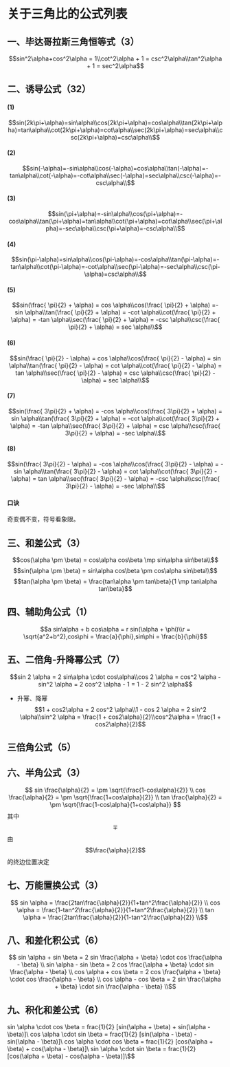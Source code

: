 <script 
  src="https://cdn.bootcss.com/mathjax/2.7.5/MathJax.js?config=TeX-MML-AM_CHTML">
</script>
# 关于三角比的公式列表
## 一、毕达哥拉斯三角恒等式（3）
$$sin^2\alpha+cos^2\alpha = 1\\cot^2\alpha + 1 = csc^2\alpha\\tan^2\alpha + 1 = sec^2\alpha$$
## 二、诱导公式（32）
#### (1)
$$sin(2k\pi+\alpha)=sin\alpha\\cos(2k\pi+\alpha)=cos\alpha\\tan(2k\pi+\alpha)=tan\alpha\\cot(2k\pi+\alpha)=cot\alpha\\sec(2k\pi+\alpha)=sec\alpha\\csc(2k\pi+\alpha)=csc\alpha\\$$
#### (2)
$$sin(-\alpha)=-sin\alpha\\cos(-\alpha)=cos\alpha\\tan(-\alpha)=-tan\alpha\\cot(-\alpha)=-cot\alpha\\sec(-\alpha)=sec\alpha\\csc(-\alpha)=-csc\alpha\\$$
#### (3)
$$sin(\pi+\alpha)=-sin\alpha\\cos(\pi+\alpha)=-cos\alpha\\tan(\pi+\alpha)=tan\alpha\\cot(\pi+\alpha)=cot\alpha\\sec(\pi+\alpha)=-sec\alpha\\csc(\pi+\alpha)=-csc\alpha\\$$
#### (4)
$$sin(\pi-\alpha)=sin\alpha\\cos(\pi-\alpha)=-cos\alpha\\tan(\pi-\alpha)=-tan\alpha\\cot(\pi-\alpha)=-cot\alpha\\sec(\pi-\alpha)=-sec\alpha\\csc(\pi-\alpha)=csc\alpha\\$$
#### (5)
$$sin(\frac{ \pi}{2} + \alpha) = cos \alpha\\cos(\frac{ \pi}{2} + \alpha) =- sin \alpha\\tan(\frac{ \pi}{2} + \alpha) = -cot \alpha\\cot(\frac{ \pi}{2} + \alpha) = -tan \alpha\\sec(\frac{ \pi}{2} + \alpha) = -csc \alpha\\csc(\frac{ \pi}{2} + \alpha) = sec \alpha\\$$
#### (6)
$$sin(\frac{ \pi}{2} - \alpha) = cos \alpha\\cos(\frac{ \pi}{2} - \alpha) = sin \alpha\\tan(\frac{ \pi}{2} - \alpha) = cot \alpha\\cot(\frac{ \pi}{2} - \alpha) = tan \alpha\\sec(\frac{ \pi}{2} - \alpha) = csc \alpha\\csc(\frac{ \pi}{2} - \alpha) = sec \alpha\\$$
#### (7)
$$sin(\frac{ 3\pi}{2} + \alpha) = -cos \alpha\\cos(\frac{ 3\pi}{2} + \alpha) = sin \alpha\\tan(\frac{ 3\pi}{2} + \alpha) = -cot \alpha\\cot(\frac{ 3\pi}{2} + \alpha) = -tan \alpha\\sec(\frac{ 3\pi}{2} + \alpha) = csc \alpha\\csc(\frac{ 3\pi}{2} + \alpha) = -sec \alpha\\$$
#### (8)
$$sin(\frac{ 3\pi}{2} - \alpha) = -cos \alpha\\cos(\frac{ 3\pi}{2} - \alpha) = -sin \alpha\\tan(\frac{ 3\pi}{2} - \alpha) = cot \alpha\\cot(\frac{ 3\pi}{2} - \alpha) = tan \alpha\\sec(\frac{ 3\pi}{2} - \alpha) = -csc \alpha\\csc(\frac{ 3\pi}{2} - \alpha) = -sec \alpha\\$$
#### 口诀
奇变偶不变，符号看象限。
## 三、和差公式（3）
$$cos(\alpha \pm \beta) = cos\alpha cos\beta \mp sin\alpha sin\beta\\$$
$$sin(\alpha \pm \beta) = sin\alpha cos\beta \pm cos\alpha sin\beta\\$$
$$tan(\alpha \pm \beta) = \frac{tan\alpha \pm tan\beta}{1 \mp tan\alpha tan\beta}$$
## 四、辅助角公式（1）
$$a sin\alpha + b cos\alpha = r sin(\alpha + \phi)\\r = \sqrt{a^2+b^2},cos\phi = \frac{a}{\phi},sin\phi = \frac{b}{\phi}$$
## 五、二倍角-升降幂公式（7）
$$sin 2 \alpha = 2 sin\alpha \cdot cos\alpha\\cos 2 \alpha = cos^2 \alpha - sin^2 \alpha = 2 cos^2 \alpha - 1 = 1 - 2 sin^2 \alpha$$
* 升幂、降幂
$$1 + cos2\alpha = 2 cos^2 \alpha\\1 - cos 2 \alpha = 2 sin^2 \alpha\\sin^2 \alpha = \frac{1 + cos2\alpha}{2}\\cos^2\alpha = \frac{1 + cos2\alpha}{2}$$
## 三倍角公式（5）
## 六、半角公式（3）
$$ sin \frac{\alpha}{2} = \pm \sqrt{\frac{1-cos\alpha}{2}} \\ cos \frac{\alpha}{2} = \pm \sqrt{\frac{1+cos\alpha}{2}} \\ tan \frac{\alpha}{2} = \pm \sqrt{\frac{1-cos\alpha}{1+cos\alpha}} $$
其中$$\mp$$ 由$$\frac{\alpha}{2}$$ 的终边位置决定
## 七、万能置换公式（3）
$$ sin \alpha = \frac{2tan\frac{\alpha}{2}}{1+tan^2\frac{\alpha}{2}} \\ cos \alpha = \frac{1-tan^2\frac{\alpha}{2}}{1+tan^2\frac{\alpha}{2}} \\ tan \alpha = \frac{2tan\frac{\alpha}{2}}{1-tan^2\frac{\alpha}{2}} \\$$
## 八、和差化积公式（6）
$$ sin \alpha + sin \beta = 2 sin \frac{\alpha + \beta} \cdot cos \frac{\alpha - \beta} \\ sin \alpha - sin \beta = 2 cos \frac{\alpha + \beta} \cdot sin \frac{\alpha - \beta} \\ cos \alpha + cos \beta = 2 cos \frac{\alpha + \beta} \cdot cos \frac{\alpha - \beta} \\ cos \alpha - cos \beta = 2 sin \frac{\alpha + \beta} \cdot sin \frac{\alpha - \beta} \\$$
## 九、积化和差公式（6）
sin \alpha \cdot cos \beta = frac{1}{2} \[sin\(\alpha + \beta\) + sin\(\alpha - \beta\)\]\\
cos \alpha \cdot sin \beta = frac{1}{2} \[sin\(\alpha - \beta\) - sin\(\alpha - \beta\)\]\\
cos \alpha \cdot cos \beta = frac{1}{2} \[cos\(\alpha + \beta\) + cos\(\alpha - \beta\)\]\\
sin \alpha \cdot sin \beta = frac{1}{2} \[cos\(\alpha + \beta\) - cos\(\alpha - \beta\)\]\\$$
